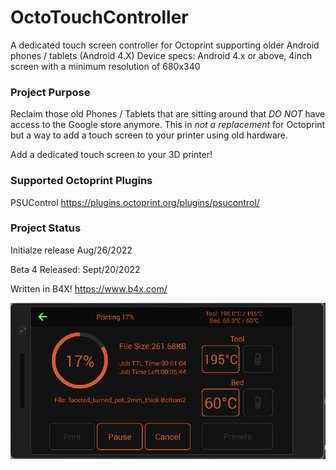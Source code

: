 # OctoTouchController
A dedicated touch screen controller for Octoprint supporting older Android phones / tablets (Android 4.X) 
Device specs: Android 4.x or above, 4inch screen with a minimum resolution of 680x340

### Project Purpose
Reclaim those old Phones / Tablets that are sitting around that *DO NOT* have access to the Google store anymore. 
This in *not a replacement* for Octoprint but a way to add a touch screen to your printer using old hardware.

Add a dedicated touch screen to your 3D printer!

### Supported Octoprint Plugins
PSUControl	https://plugins.octoprint.org/plugins/psucontrol/

### Project Status
Initialze release Aug/26/2022

Beta 4 Released: Sept/20/2022

Written in B4X! https://www.b4x.com/

![](./github_pics/printing.jpg?raw=true "Printing")  
